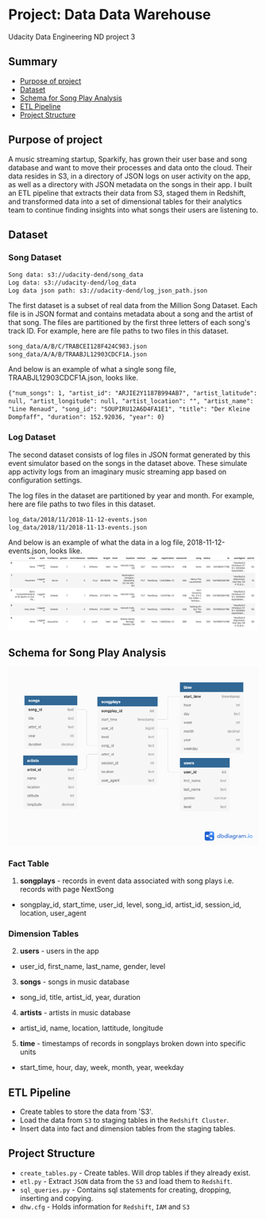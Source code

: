 # Project: Data Data Warehouse
Udacity Data Engineering ND project 3


## Summary
* [Purpose of project](#Purpose-of-project)
* [Dataset](#Dataset)
* [Schema for Song Play Analysis](#Schema-for-Song-Play-Analysis)
* [ETL Pipeline](#ETL-Pipeline)
* [Project Structure](#Project-Structure)

## Purpose of project
A music streaming startup, Sparkify, has grown their user base and song database and want to move their processes and data onto the cloud. Their data resides in S3, in a directory of JSON logs on user activity on the app, as well as a directory with JSON metadata on the songs in their app. I built an ETL pipeline that extracts their data from S3, staged them in Redshift, and transformed data into a set of dimensional tables for their analytics team to continue finding insights into what songs their users are listening to.

## Dataset

### Song Dataset
```
Song data: s3://udacity-dend/song_data
Log data: s3://udacity-dend/log_data
Log data json path: s3://udacity-dend/log_json_path.json
```
The first dataset is a subset of real data from the Million Song Dataset. Each file is in JSON format and contains metadata about a song and the artist of that song. The files are partitioned by the first three letters of each song's track ID. For example, here are file paths to two files in this dataset.
```
song_data/A/B/C/TRABCEI128F424C983.json
song_data/A/A/B/TRAABJL12903CDCF1A.json
```

And below is an example of what a single song file, TRAABJL12903CDCF1A.json, looks like.
```
{"num_songs": 1, "artist_id": "ARJIE2Y1187B994AB7", "artist_latitude": null, "artist_longitude": null, "artist_location": "", "artist_name": "Line Renaud", "song_id": "SOUPIRU12A6D4FA1E1", "title": "Der Kleine Dompfaff", "duration": 152.92036, "year": 0}
```

### Log Dataset
The second dataset consists of log files in JSON format generated by this event simulator based on the songs in the dataset above. These simulate app activity logs from an imaginary music streaming app based on configuration settings.

The log files in the dataset are partitioned by year and month. For example, here are file paths to two files in this dataset.

```
log_data/2018/11/2018-11-12-events.json
log_data/2018/11/2018-11-13-events.json
```
And below is an example of what the data in a log file, 2018-11-12-events.json, looks like.
<img src="images/log-data.png">

## Schema for Song Play Analysis

<img src="images/dbSchema.png">

### Fact Table
1. **songplays**  - records in event data associated with song plays i.e. records with page NextSong
  * songplay_id, start_time, user_id, level, song_id, artist_id, session_id, location, user_agent

### Dimension Tables
2. **users** - users in the app
  * user_id, first_name, last_name, gender, level
3. **songs** - songs in music database
  * song_id, title, artist_id, year, duration
4. **artists** - artists in music database
  * artist_id, name, location, lattitude, longitude
5. **time** - timestamps of records in songplays broken down into specific units
 * start_time, hour, day, week, month, year, weekday


## ETL Pipeline
* Create tables to store the data from 'S3'.
* Load the data from `S3` to staging tables in the `Redshift Cluster`.
* Insert data into fact and dimension tables from the staging tables.

## Project Structure

* `create_tables.py` - Create tables. Will drop tables if they already exist.
* `etl.py` - Extract `JSON` data from the `S3` and load them to `Redshift`.
* `sql_queries.py` - Contains sql statements for creating, dropping, inserting and copying.
* `dhw.cfg` - Holds information for `Redshift`, `IAM` and `S3`
